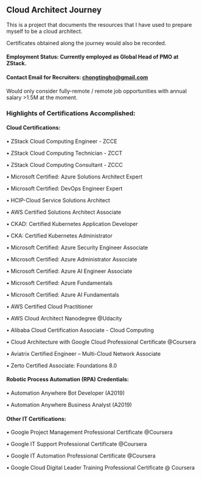 ## Cloud Architect Journey

This is a project that documents the resources that I have used to prepare myself to be a cloud architect.

Certificates obtained along the journey would also be recorded.

#### Employment Status: Currently employed as Global Head of PMO at ZStack. 

#### Contact Email for Recruiters: chongtingho@gmail.com
Would only consider fully-remote / remote job opportunities with annual salary >1.5M at the moment. 

### Highlights of Certifications Accomplished:

#### Cloud Certifications:

• ZStack Cloud Computing Engineer - ZCCE

• ZStack Cloud Computing Technician - ZCCT

• ZStack Cloud Computing Consultant - ZCCC

• Microsoft Certified: Azure Solutions Architect Expert

• Microsoft Certified: DevOps Engineer Expert

• HCIP-Cloud Service Solutions Architect

• AWS Certified Solutions Architect Associate

• CKAD: Certified Kubernetes Application Developer

• CKA: Certified Kubernetes Administrator

• Microsoft Certified: Azure Security Engineer Associate

• Microsoft Certified: Azure Administrator Associate

• Microsoft Certified: Azure AI Engineer Associate

• Microsoft Certified: Azure Fundamentals

• Microsoft Certified: Azure AI Fundamentals

• AWS Certified Cloud Practitioner

• AWS Cloud Architect Nanodegree @Udacity

• Alibaba Cloud Certification Associate - Cloud Computing

• Cloud Architecture with Google Cloud Professional Certificate @Coursera

• Aviatrix Certified Engineer – Multi-Cloud Network Associate

• Zerto Certified Associate: Foundations 8.0

#### Robotic Process Automation (RPA) Credentials:

• Automation Anywhere Bot Developer (A2019)

• Automation Anywhere Business Analyst (A2019)

#### Other IT Certifications:

• Google Project Management Professional Certificate @Coursera

• Google IT Support Professional Certificate @Coursera

• Google IT Automation Professional Certificate @Coursera

• Google Cloud Digital Leader Training Professional Certificate @ Coursera
